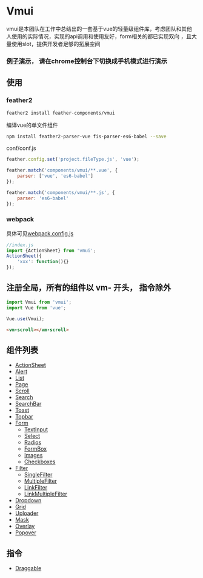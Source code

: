 Vmui
================
vmui是本团队在工作中总结出的一套基于vue的轻量级组件库，考虑团队和其他人使用的实际情况，实现的api调用和使用友好，form相关的都已实现双向
，且大量使用slot，提供开发者足够的拓展空间

### [例子演示](//vmui.github.io)， 请在chrome控制台下切换成手机模式进行演示

## 使用

###  feather2

```sh
feather2 install feather-components/vmui
```

编译vue的单文件组件

```sh
npm install feather2-parser-vue fis-parser-es6-babel --save
```

conf/conf.js

```js
feather.config.set('project.fileType.js', 'vue');

feather.match('components/vmui/**.vue', {
    parser: ['vue', 'es6-babel']
});

feather.match('components/vmui/**.js', {
    parser: 'es6-babel'
});
```

### webpack

具体可见[webpack.config.js](./examples/webpack.config.js)


```js
//index.js
import {ActionSheet} from 'vmui';
ActionSheet({
    'xxx': function(){}
});
```

## 注册全局，所有的组件以 vm- 开头， 指令除外

```js
import Vmui from 'vmui';
import Vue from 'vue';

Vue.use(Vmui);
```

```html
<vm-scroll></vm-scroll>
```

## 组件列表

* [ActionSheet](./doc/actionsheet.md)
* [Alert](./doc/alert.md)
* [List](./doc/list.md)
* [Page](./doc/page.md)
* [Scroll](./doc/scroll.md)
* [Search](./doc/search.md)
* [SearchBar](./doc/searchbar.md)
* [Toast](./doc/toast.md)
* [Topbar](./doc/topbar.md)
* [Form](./doc/form.md)
    * [TextInput](./doc/textinput.md)
    * [Select](./doc/select.md)
    * [Radios](./doc/radios.md)
    * [FormBox](./doc/formbox.md)
    * [Images](./doc/images.md)
    * [Checkboxes](./doc/checkboxes)
* [Filter](./doc/filter.md)
    * [SingleFilter](./doc/filter/single.md)
    * [MultipleFilter](./doc/filter/multiple.md)
    * [LinkFilter](./doc/filter/link.md)
    * [LinkMultipleFilter](./doc/filter/link-multiple.md)
* [Dropdown](./doc/dropdown.md)
* [Grid](./doc/grid.md)
* [Uploader](./doc/uploader.md)
* [Mask](./doc/mask.md)
* [Overlay](./doc/overlay.md)
* [Popover](./doc/popover.md)

## 指令

* [Draggable](./doc/draggable.md)
